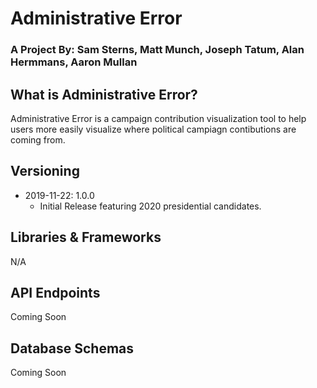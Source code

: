# Administrative Error

### A Project By: **Sam Sterns, Matt Munch, Joseph Tatum, Alan Hermmans, Aaron Mullan**


## What is Administrative Error?

Administrative Error is a campaign contribution visualization tool to help users more easily visualize where political campiagn contibutions are coming from.

## Versioning

 - 2019-11-22: 1.0.0
     - Initial Release featuring 2020 presidential candidates.

## Libraries & Frameworks

N/A

## API Endpoints

Coming Soon

## Database Schemas

Coming Soon
